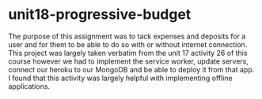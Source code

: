 # unit18-progressive-budget

The purpose of this assignment was to tack expenses and deposits for a user and for them to be able to do so with or without internet connection.  This project was largely taken verbatim from the unit 17 activity 26 of this course however we had to implement the service worker, update servers, connect our heroku to our MongoDB and be able to deploy it from that app.  I found that this activity was largely helpful with implementing offline applications.